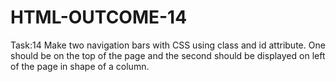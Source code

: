 # HTML-OUTCOME-14
Task:14 Make two navigation bars with CSS using class and id  attribute. One should be on the top of the page and the  second should be displayed on left of the page in shape of  a column.
